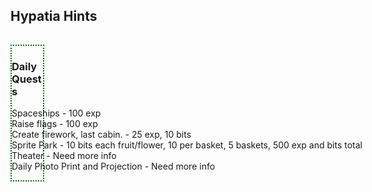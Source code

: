 <h2>Hypatia Hints</h2>
<hr style='height:1px; visibility:hidden;' />

<div style="border-style: dotted;border-width: 2px;border-color: #006900;width: 50px;max-width: 100%;">
<h3>Daily Quests</h3>
<p style="white-space:pre">Spaceships - 100 exp
Raise flags - 100 exp
Create firework, last cabin. - 25 exp, 10 bits
Sprite Park - 10 bits each fruit/flower, 10 per basket, 5 baskets, 500 exp and bits total
Theater - Need more info
Daily Photo Print and Projection - Need more info</p>
</div>